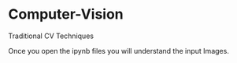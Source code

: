 # Computer-Vision
Traditional CV Techniques

Once you open the ipynb files you will understand the input Images.

